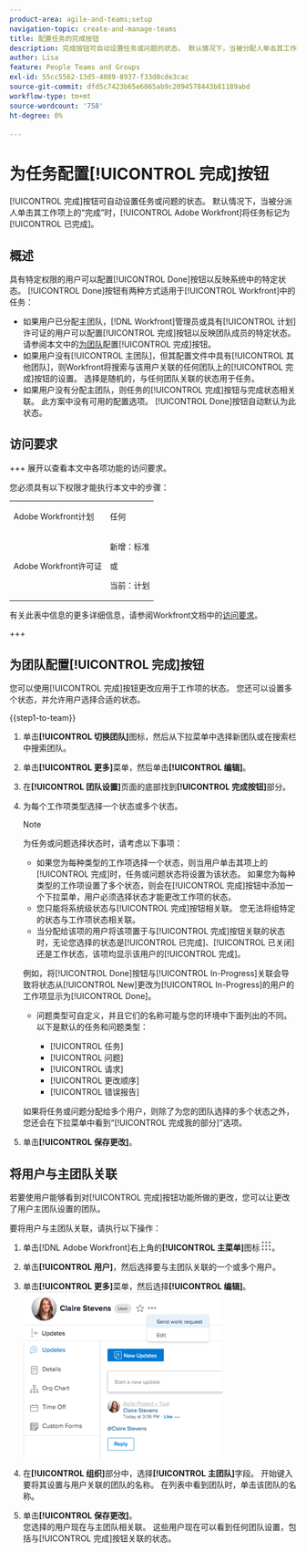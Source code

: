 ```yaml
---
product-area: agile-and-teams;setup
navigation-topic: create-and-manage-teams
title: 配置任务的完成按钮
description: 完成按钮可自动设置任务或问题的状态。 默认情况下，当被分配人单击其工作项上的完成时，Adobe Workfront将任务标记为已完成。
author: Lisa
feature: People Teams and Groups
exl-id: 55cc5562-13d5-4089-8937-f33d0cde3cac
source-git-commit: dfd5c7423b65e6065ab9c2094578443b81189abd
workflow-type: tm+mt
source-wordcount: '758'
ht-degree: 0%

---
```


# 为任务配置[!UICONTROL 完成]按钮

[!UICONTROL 完成]按钮可自动设置任务或问题的状态。 默认情况下，当被分派人单击其工作项上的“完成”时，[!UICONTROL Adobe Workfront]将任务标记为[!UICONTROL 已完成]。

## 概述

具有特定权限的用户可以配置[!UICONTROL Done]按钮以反映系统中的特定状态。 [!UICONTROL Done]按钮有两种方式适用于[!UICONTROL Workfront]中的任务：

* 如果用户已分配主团队，[!DNL Workfront]管理员或具有[!UICONTROL 计划]许可证的用户可以配置[!UICONTROL 完成]按钮以反映团队成员的特定状态。 请参阅本文中的[为团队](#configure-the-uicontrol-done-button-for-a-team)配置[!UICONTROL 完成]按钮。
* 如果用户没有[!UICONTROL 主团队]，但其配置文件中具有[!UICONTROL 其他团队]，则Workfront将搜索与该用户关联的任何团队上的[!UICONTROL 完成]按钮的设置。 选择是随机的，与任何团队关联的状态用于任务。
* 如果用户没有分配主团队，则任务的[!UICONTROL 完成]按钮与完成状态相关联。 此方案中没有可用的配置选项。 [!UICONTROL Done]按钮自动默认为此状态。

## 访问要求

+++ 展开以查看本文中各项功能的访问要求。

您必须具有以下权限才能执行本文中的步骤：

<table style="table-layout:auto"> 
 <col> 
 <col> 
 <tbody> 
  <tr data-mc-conditions=""> 
   <td role="rowheader"> <p>Adobe Workfront计划</p> </td> 
   <td>任何</td> 
  </tr> 
  <tr> 
   <td role="rowheader">Adobe Workfront许可证</td> 
   <td>
   <p>新增：标准</p>
   <p>或</p>
   <p>当前：计划</p></td>
  </tr> 
 </tbody> 
</table>

有关此表中信息的更多详细信息，请参阅Workfront文档中的[访问要求](/help/quicksilver/administration-and-setup/add-users/access-levels-and-object-permissions/access-level-requirements-in-documentation.md)。

+++

## 为团队配置[!UICONTROL 完成]按钮

您可以使用[!UICONTROL 完成]按钮更改应用于工作项的状态。 您还可以设置多个状态，并允许用户选择合适的状态。

{{step1-to-team}}

1. 单击&#x200B;**[!UICONTROL 切换团队]**&#x200B;图标，然后从下拉菜单中选择新团队或在搜索栏中搜索团队。
1. 单击&#x200B;**[!UICONTROL 更多]**&#x200B;菜单，然后单击&#x200B;**[!UICONTROL 编辑]**。
1. 在&#x200B;**[!UICONTROL 团队设置]**&#x200B;页面的底部找到&#x200B;**[!UICONTROL 完成按钮]**&#x200B;部分。

1. 为每个工作项类型选择一个状态或多个状态。

   >[!NOTE]
   >
   >为任务或问题选择状态时，请考虑以下事项：
   >
   >* 如果您为每种类型的工作项选择一个状态，则当用户单击其项上的[!UICONTROL 完成]时，任务或问题状态将设置为该状态。 如果您为每种类型的工作项设置了多个状态，则会在[!UICONTROL 完成]按钮中添加一个下拉菜单，用户必须选择状态才能更改工作项的状态。
   >* 您只能将系统级状态与[!UICONTROL 完成]按钮相关联。 您无法将组特定的状态与工作项状态相关联。
   >* 当分配给该项的用户将该项置于与[!UICONTROL 完成]按钮关联的状态时，无论您选择的状态是[!UICONTROL 已完成]、[!UICONTROL 已关闭]还是工作状态，该项均显示该用户的[!UICONTROL 完成]。
   >   
   >   
   >  例如，将[!UICONTROL Done]按钮与[!UICONTROL In-Progress]关联会导致将状态从[!UICONTROL New]更改为[!UICONTROL In-Progress]的用户的工作项显示为[!UICONTROL Done]。
   >   
   >* 问题类型可自定义，并且它们的名称可能与您的环境中下面列出的不同。\
   >  以下是默认的任务和问题类型：
   >     
   >   * [!UICONTROL 任务]
   >   * [!UICONTROL 问题]
   >   * [!UICONTROL 请求]
   >   * [!UICONTROL 更改顺序]
   >   * [!UICONTROL 错误报告]

   如果将任务或问题分配给多个用户，则除了为您的团队选择的多个状态之外，您还会在下拉菜单中看到“[!UICONTROL 完成我的部分]”选项。

1. 单击&#x200B;**[!UICONTROL 保存更改]**。

## 将用户与主团队关联

若要使用户能够看到对[!UICONTROL 完成]按钮功能所做的更改，您可以让更改了用户主团队设置的团队。

要将用户与主团队关联，请执行以下操作：

1. 单击[!DNL Adobe Workfront]右上角的&#x200B;**[!UICONTROL 主菜单]**&#x200B;图标![](assets/main-menu-icon.png)。

1. 单击&#x200B;**[!UICONTROL 用户]**，然后选择要与主团队关联的一个或多个用户。
1. 单击&#x200B;**[!UICONTROL 更多]**&#x200B;菜单，然后选择&#x200B;**[!UICONTROL 编辑]**。\
   ![](assets/user-settings-nwe-350x291.png)

1. 在&#x200B;**[!UICONTROL 组织]**&#x200B;部分中，选择&#x200B;**[!UICONTROL 主团队]**&#x200B;字段。 开始键入要将其设置与用户关联的团队的名称。 在列表中看到团队时，单击该团队的名称。

1. 单击&#x200B;**[!UICONTROL 保存更改]**。\
   您选择的用户现在与主团队相关联。
这些用户现在可以看到任何团队设置，包括与[!UICONTROL 完成]按钮关联的状态。
